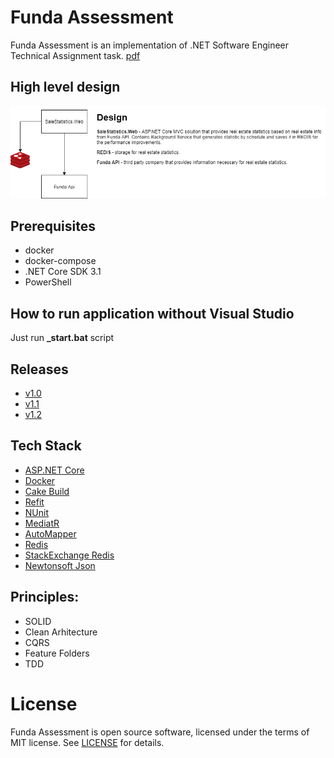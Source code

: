 # Funda Assessment
Funda Assessment is an implementation of .NET Software Engineer Technical Assignment task. [pdf](docs/assessment.pdf)

## High level design 
![High level design](docs/high-level-design.png)

## Prerequisites
* docker 
* docker-compose
* .NET Core SDK 3.1
* PowerShell

## How to run application without Visual Studio
Just run **_start.bat** script

## Releases
 * [v1.0](https://github.com/iivchenko/funda-assessment/releases/v1.0)
 * [v1.1](https://github.com/iivchenko/funda-assessment/releases/v1.1)
 * [v1.2](https://github.com/iivchenko/funda-assessment/releases/v1.2)
 
## Tech Stack
 * [ASP.NET Core](https://docs.microsoft.com/en-us/aspnet/core/?view=aspnetcore-3.1)
 * [Docker](https://www.docker.com/)
 * [Cake Build](https://cakebuild.net/)
 * [Refit](https://github.com/reactiveui/refit) 
 * [NUnit](https://nunit.org/)
 * [MediatR](https://github.com/jbogard/MediatR)
 * [AutoMapper](https://automapper.org/)
 * [Redis](https://redis.io/)
 * [StackExchange Redis](https://github.com/StackExchange/StackExchange.Redis)
 * [Newtonsoft Json](https://www.newtonsoft.com/json)

## Principles:
* SOLID
* Clean Arhitecture
* CQRS
* Feature Folders
* TDD

# License

Funda Assessment is open source software, licensed under the terms of MIT license. 
See [LICENSE](LICENSE) for details.
